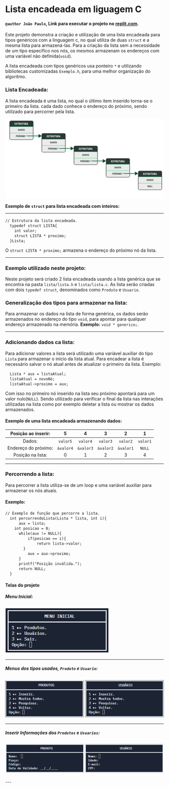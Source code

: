 # Lista encadeada em liguagem C

#### ``@author João Paulo``, Link para executar o projeto no [replit.com](https://replit.com/@JooPaulodaSilv1/ListaEncadeadaExemplo).

Este projeto demonstra a criação e utilização de uma lista encadeada para tipos genéricos com a linguagem c, no qual utiliza de duas ``struct`` e a mesma lista para armazená-las. Para a criação da lista sem a necessidade de um tipo específico nos nós, os mesmos armazenam os endereços com uma variável não definida(``void``). 

A lista encadeada com tipos genéricos usa ponteiro ``*`` e utilizando bibliotecas customizadas ``Exemplo.h``, para uma melhor organização do algoritmo.

### Lista Encadeada:
A lista encadeada é uma lista, no qual o último item inserido torna-se o primeiro da lista. cada dado conhece o endereço do próximo, sendo utilizado para percorrer pela lista.
<p align = center> 

![alt text ><](img/listaEncadeada.svg) <p>

**Exemplo de ``struct`` para lista encadeada com inteiros:**

---

```c/c++
// Estrutura da lista encadeada. 
  typedef struct LISTA{
    int valor;
    struct LISTA * proximo;
  }Lista;
```

O ``struct LISTA * proximo;`` armazena o endereço do próximo nó da lista.

---

### Exemplo utilizado neste projeto:

Neste projeto será criado 2 lista encadeada usando a lista genérica que se encontra na pasta ``lista/lista.h`` e ``lista/lista.c``. As lista serão criadas com dois ``typedef struct``, denominados como ``Produto`` e ``Usuario``.

### Generalização dos tipos para armazenar na lista:

Para armazenar os dados na lista de forma genérica, os dados serão armazenados no endereço do tipo ``void``, para apontar para qualquer endereço armazenado na memória. **Exemplo:**  ``void * generico;``.

---

### Adicionando dados ca lista:

Para adicionar valores a lista será utilizado uma variável auxiliar do tipo ``Lista`` para armazenar o início da lista atual. Para encadear a lista é necessário salvar o nó atual antes de atualizar o primeiro da lista. Exemplo:

```c/c++
  Lista * aux = listaAtual;
  listaAtual = novoNó;
  listaAtual->proximo = aux;
```

Com isso no primeiro nó inserido na lista seu próximo apontará para um valor nulo(``NULL``). Sendo utilizado para verificar o final da lista nas interações utilizadas na lista como por exemplo deletar a lista ou mostrar os dados armazenados.

#### Exemplo de uma lista encadeada armazenando dados:

| Posição ao inserir:  |      5      |      4      |      3      |      2      |      1      |
|:--------------------:|:-----------:|:-----------:|:-----------:|:-----------:|:-----------:|
|         Dados:       | ``valor5``  | ``valor4``  | ``valor3``  | ``valor2``  |  ``valor1`` |
| Endereço do próximo: | ``&valor4`` | ``&valor3`` | ``&valor2`` | ``&valor1`` |  ``NULL``   |
|  Posição na lista:   |      0      |      1      |       2     |      3      |      4      |

---

### Percorrendo a lista:

Para percorrer a lista utiliza-se de um loop e uma variável auxiliar para armazenar os nós atuais.

#### Exemplo:
```c/c++
// Exemplo de função que percorre a lista.
  int percorrendoLista(Lista * lista, int i){
	  aux = lista;
  	int posicao = 0;
	  while(aux != NULL){
		  if(posicao == i){
			  return lista->valor;
	  	}
		  aux = aux->proximo;
	  }
	  printf("Posição inválida.");
	  return NULL;
  }
```


#### Telas do projeto

##### **Menu Inicial:**
<p align = center>

![alt text ><](img/menuInicial.png)

<p>

--- 

##### **Menus dos tipos usados, ``Produto`` e ``Usuario``:**
<p align = center>

![alt text ><](img/menusDosTipos.png)

<p>

---

##### **Inserir Informações dos ``Produtos`` e ``Usuarios``:**
<p align = center>

![alt text ><](img/inserirDados.png)

<p>
---